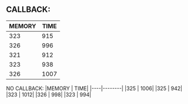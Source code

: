 ## CALLBACK:
|MEMORY | TIME|
|----|--------|
|323 | 915|
|326 | 996|
|321 | 912|
|323 | 938|
|326 | 1007|

NO CALLBACK:
|MEMORY | TIME|
|----|--------|
|325 | 1006|
|325 | 942|
|323 | 1012|
|326 | 998|
|323 | 994|
